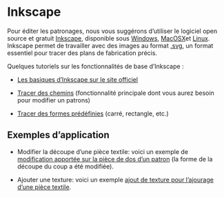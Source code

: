 Inkscape
========

Pour éditer les patronages, nous vous suggérons d’utiliser le logiciel open
source et gratuit [Inkscape](https://inkscape.org/fr/), disponible sous
[Windows](https://inkscape.org/fr/telecharger/windows/),
[MacOSX](https://inkscape.org/fr/telecharger/mac-os-x/)et
[Linux](https://inkscape.org/fr/telecharger/linux/). Inkscape permet de
travailler avec des images au format
[.svg](https://fr.wikipedia.org/wiki/Scalable_Vector_Graphics), un format
essentiel pour tracer des plans de fabrication précis.

Quelques tutoriels sur les fonctionnalités de base d’Inkscape :

-   [Les basiques d’Inkscape sur le site
    officiel](https://inkscape.org/fr/doc/basic/tutorial-basic.fr.html)

-   [Tracer des chemins](https://www.youtube.com/watch?v=C46g9xq5_R8)
    (fonctionnalité principale dont vous aurez besoin pour modifier un patrons)

-   [Tracer des formes prédéfinies](https://www.youtube.com/watch?v=1yFJDkXosLI)
    (carré, rectangle, etc.)

Exemples d’application
----------------------

-   Modifier la découpe d’une pièce textile: voici un exemple de [modification
    apportée sur la pièce de dos d’un
    patron](https://github.com/Raidlight/Projet-Pilote-Open-Source/commit/8a5d73679a6dabe9b15f5ae72c5c85f0ef54bcc0?short_path=4d380e6#diff-4d380e6a99fc95a08c6a83a4d9edb770)
    (la forme de la découpe du coup a été modifiée).

-   Ajouter une texture: voici un exemple [ajout de texture pour l’ajourage
    d’une pièce
    textile](https://github.com/Raidlight/Projet-Pilote-Open-Source/commit/7a6e7c1be22350ee4bcc65e2f9e58672c2213320?short_path=c1cac76#diff-c1cac7691e532cb682f121a8d9d95167).
